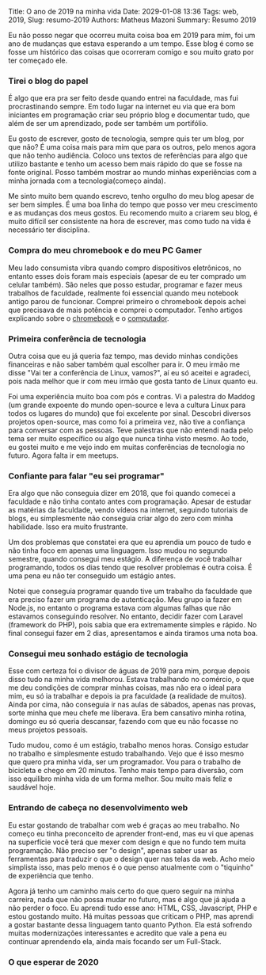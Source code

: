 Title: O ano de 2019 na minha vida
Date: 2029-01-08 13:36
Tags: web, 2019, 
Slug: resumo-2019
Authors: Matheus Mazoni 
Summary: Resumo 2019

Eu não posso negar que ocorreu muita coisa boa em 2019 para mim, foi um ano de mudanças que estava esperando a um tempo. Esse blog é como se fosse um histórico das coisas que ocorreram comigo e sou muito grato por ter começado ele.

### Tirei o blog do papel

É algo que era pra ser feito desde quando entrei na faculdade, mas fui procrastinando sempre. Em todo lugar na internet eu via que era bom iniciantes em programação criar seu próprio blog e documentar tudo, que além de ser um aprendizado, pode ser também um portifólio.

Eu gosto de escrever, gosto de tecnologia, sempre quis ter um blog, por que não? É uma coisa mais para mim que para os outros, pelo menos agora que não tenho audiência. Coloco uns textos de referências para algo que utilizo bastante e tenho um acesso bem mais rápido do que se fosse na fonte original. Posso também mostrar ao mundo minhas experiências com a minha jornada com a tecnologia(começo ainda).

Me sinto muito bem quando escrevo, tenho orgulho do meu blog apesar de ser bem simples. É uma boa linha do tempo que posso ver meu crescimento e as mudanças dos meus gostos. Eu recomendo muito a criarem seu blog, é muito difícil ser consistente na hora de escrever, mas como tudo na vida é necessário ter disciplina. 

### Compra do meu chromebook e do meu PC Gamer

Meu lado consumista vibra quando compro dispositivos eletrônicos, no entanto esses dois foram mais especiais (apesar de eu ter comprado um celular também). São neles que posso estudar, programar e fazer meus trabalhos de faculdade, realmente foi essencial quando meu notebook antigo parou de funcionar. Comprei primeiro o chromebook depois achei que precisava de mais potência e comprei o computador. Tenho artigos explicando sobre o [chromebook](https://mmazoni.github.io/review-cromebook.html) e o [computador](https://mmazoni.github.io/pc-gamer.html).

### Primeira conferência de tecnologia

Outra coisa que eu já queria faz tempo, mas devido minhas condições financeiras e não saber também qual escolher para ir. O meu irmão me disse "Vai ter a conferência de Linux, vamos?", aí eu só aceitei e  agradeci, pois nada melhor que ir com meu irmão que gosta tanto de Linux quanto eu. 

Foi uma experiência muito boa com pós e contras. Vi a palestra do Maddog (um grande expoente do mundo open-source e leva a cultura Linux para todos os lugares do mundo) que foi excelente por sinal. Descobri diversos projetos open-source, mas como foi a primeira vez, não tive a confiança para conversar com as pessoas. Teve palestras que não entendi nada pelo tema ser muito específico ou algo que nunca tinha visto mesmo. Ao todo, eu gostei muito e me vejo indo em muitas conferências de tecnologia no futuro. Agora falta ir em meetups.

### Confiante para falar "eu sei programar"

Era algo que não conseguia dizer em 2018, que foi quando comecei a faculdade e não tinha contato antes com programação. Apesar de estudar as matérias da faculdade, vendo vídeos na internet, seguindo tutoriais de blogs, eu simplesmente não conseguia criar algo do zero com minha habilidade. Isso era muito frustrante.

Um dos problemas que constatei era que eu aprendia um pouco de tudo e não tinha foco em apenas uma linguagem. Isso mudou no segundo semestre, quando consegui meu estágio. A diferença de você trabalhar programando, todos os dias tendo que resolver problemas é outra coisa. É uma pena eu não ter conseguido um estágio antes.

Notei que conseguia programar quando tive um trabalho da faculdade que era preciso fazer um programa de autenticação. Meu grupo ia fazer em Node.js, no entanto o programa estava com algumas falhas que não estavamos conseguindo resolver. No entanto, decidir fazer com Laravel (framework do PHP), pois sabia que era extremamente simples e rápido. No final consegui fazer em 2 dias, apresentamos e ainda tiramos uma nota boa.

### Consegui meu sonhado estágio de tecnologia

Esse com certeza foi o divisor de águas de 2019 para mim, porque depois disso tudo na minha vida melhorou. Estava trabalhando no comércio, o que me deu condições de comprar minhas coisas, mas não era o ideal para mim, eu só ia trabalhar e depois ia pra faculdade (a realidade de muitos). Ainda por cima, não conseguia ir nas aulas de sábados, apenas nas provas, sorte minha que meu chefe me liberava. Era bem cansativo minha rotina, domingo eu só queria descansar, fazendo com que eu não focasse no meus projetos pessoais.

Tudo mudou, como é um estágio, trabalho menos horas. Consigo estudar no trabalho e simplesmente estudo trabalhando. Vejo que é isso mesmo que quero pra minha vida, ser um programador. Vou para o trabalho de bicicleta e chego em 20 minutos. Tenho mais tempo para diversão, com isso equilibro minha vida de um forma melhor. Sou muito mais feliz e saudável hoje.

### Entrando de cabeça no desenvolvimento web

Eu estar gostando de trabalhar com web é graças ao meu trabalho. No começo eu tinha preconceito de aprender front-end, mas eu vi que apenas na superfície você terá que mexer com design e que no fundo tem muita programação. Não preciso ser "o design", apenas saber usar as ferramentas para traduzir o que o design quer nas telas da web. Acho meio simplista isso, mas pelo menos é o que penso atualmente com o "tiquinho" de experiência que tenho.

Agora já tenho um caminho mais certo do que quero seguir na minha carreira, nada que não possa mudar no futuro, mas é algo que já ajuda a não perder o foco. Eu aprendi tudo esse ano: HTML, CSS, Javascript, PHP e estou gostando muito. Há muitas pessoas que criticam o PHP, mas aprendi a gostar bastante dessa linguagem tanto quanto Python. Ela está sofrendo muitas modernizações interessantes e acredito que vale a pena eu continuar aprendendo ela, ainda mais focando ser um Full-Stack.

### O que esperar de 2020
